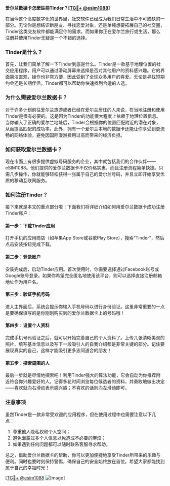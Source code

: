 **爱尔兰數據卡怎麽註冊Tinder？[[TG💪+ @esim1088](https://t.me/s/esim1088)]**

在当今这个高度数字化的世界里，社交软件已经成为我们日常生活中不可或缺的一部分。无论你是想结识新朋友、寻找恋爱对象，还是单纯想要拓展自己的社交圈，Tinder这类交友软件都能满足你的需求。而如果你正在爱尔兰旅行或生活，那么注册并使用Tinder无疑是一个不错的选择。

### Tinder是什么？

首先，让我们简单了解一下Tinder到底是什么。Tinder是一款基于地理位置的社交应用程序，用户可以通过滑动屏幕来选择是否对其他用户的资料感兴趣。它的界面简洁直观，操作也非常方便，因此受到了全球众多用户的喜爱。无论是寻找短期约会还是长期伴侣，Tinder都可以帮助你快速找到合适的人选。

### 为什么需要爱尔兰数据卡？

对于许多计划前往爱尔兰旅游或者已经在爱尔兰居住的人来说，在当地注册和使用Tinder是很有必要的。这是因为Tinder的功能很大程度上依赖于地理位置信息。当你输入了正确的爱尔兰地址后，Tinder会根据你的位置匹配附近的潜在对象，从而提高匹配的成功率。此外，拥有一个爱尔兰本地的数据卡还能让你享受到更流畅的网络体验，避免因国际漫游费用过高而带来的经济负担。

### 如何获取爱尔兰数据卡？

现在市面上有很多提供虚拟号码服务的企业，其中就包括我们的合作伙伴——eSIM1088。他们提供的爱尔兰数据卡不仅价格实惠，而且注册流程简单快捷。只需几步操作，你就能够轻松获得一张属于自己的爱尔兰号码，并且立即开始享受优质的移动互联网服务。

### 如何注册Tinder？

接下来就是本文的重点部分啦！下面我们将详细介绍如何用爱尔兰数据卡成功注册Tinder账户：

#### 第一步：下载Tinder应用
打开手机的应用商店（如苹果App Store或谷歌Play Store），搜索“Tinder”，然后点击安装按钮完成下载。

#### 第二步：登录账户
安装完成后，启动Tinder应用。首次使用时，你需要选择通过Facebook账号或Google账号登录。如果你希望完全匿名地使用该平台，则可以选择直接注册邮箱地址作为用户名。

#### 第三步：验证手机号码
进入主界面后，系统会提示你输入手机号码以进行身份验证。这里非常重要的一点是要确保填写的是你刚刚购买到的爱尔兰数据卡上的号码哦！

#### 第四步：设置个人资料
完成手机号码验证之后，就可以开始完善自己的个人资料了。上传几张清晰美观的照片、填写基本信息以及写下一段吸引人的自我介绍都是非常关键的部分。记住要展现真实的自己，这样才能吸引更多志同道合的朋友！

#### 第五步：探索周围的人
最后一步就是尽情地探索吧！利用Tinder强大的算法功能，它会自动为你推荐附近符合你兴趣爱好的人。记得多花时间浏览每位候选者的资料，并勇敢地做出决定——喜欢就向右滑动表示感兴趣；不喜欢的话则向左滑动即可。

### 注意事项

虽然Tinder是一款非常受欢迎的应用程序，但在使用过程中也需要注意以下几点：
1. 尊重他人隐私权和个人空间；
2. 避免泄露过多个人信息以免造成不必要的麻烦；
3. 如果遇到任何问题都可以随时联系客服寻求帮助。

总之，借助爱尔兰数据卡的帮助，你可以更加便捷地享受Tinder所带来的乐趣与便利。同时也要时刻保持警惕，确保自己的安全始终放在首位。希望大家都能找到属于自己的幸福时光！

[[TG💪+ @esim1088](https://t.me/s/esim1088) ![Image](https://i.postimg.cc/4NQfJmqS/Snipaste-2025-05-13-00-14-12.png)]